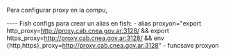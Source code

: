 Para configurar proxy en la compu,




---- Fish configs
para crear un alias en fish:
    - alias proxyon="export http_proxy=http://proxy.cab.cnea.gov.ar:3128/ && export https_proxy=http://proxy.cab.cnea.gov.ar:3128/ && env {http,https}_proxy=http://proxy.cab.cnea.gov.ar:3128"
    - funcsave proxyon
